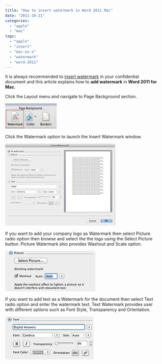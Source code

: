 ```yaml
---
title: "How to insert watermark in Word 2011 Mac"
date: "2011-10-21"
categories: 
  - "apple"
  - "mac"
tags: 
  - "apple"
  - "insert"
  - "mac-os-x"
  - "watermark"
  - "word-2011"
---
```


It is always recommended to [insert watermark](http://blogmines.com/blog/2010/08/09/how-to-insert-watermark-in-word-2010-document/) in your confidential document and this article explains how to **add watermark** in **Word 2011 for Mac**.

Click the Layout menu and navigate to Page Background section.

![Watermark Word 2011 Mac](/assets/images/201110211808.jpg)

Click the Watermark option to launch the Insert Watermark window.

![Insert Watermark Word 2011 Mac](/assets/images/201110211810.jpg)

If you want to add your company logo as Watermark then select Picture radio option then browse and select the the logo using the Select Picture button. Picture Watermark also provides Washout and Scale option.

![Picture Watermark Word 2011 Mac](/assets/images/201110211818.jpg)

If you want to add text as a Watermark for the document then select Text radio option and enter the watermark text. Text Watermark provides user with different options such as Font Style, Transparency and Orientation.

![Text Watermark Word 2011 Mac](/assets/images/201110211829.jpg)
